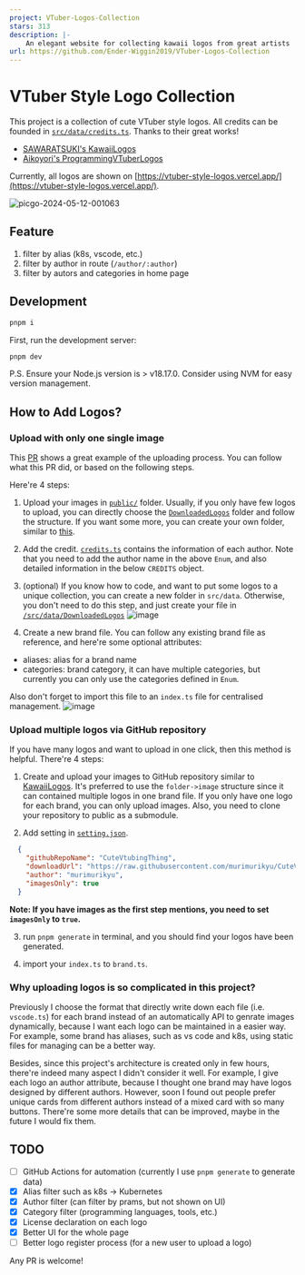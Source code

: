 ```yaml
---
project: VTuber-Logos-Collection
stars: 313
description: |-
    An elegant website for collecting kawaii logos from great artists
url: https://github.com/Ender-Wiggin2019/VTuber-Logos-Collection
---
```


# VTuber Style Logo Collection

This project is a collection of cute VTuber style logos. All credits can be founded in [`src/data/credits.ts`](https://github.com/Ender-Wiggin2019/VTuber-Logos-Collection/blob/main/src/data/credits.ts). Thanks to their great works!

- [SAWARATSUKI's KawaiiLogos](https://github.com/SAWARATSUKI/KawaiiLogos)
- [Aikoyori's ProgrammingVTuberLogos](https://github.com/Aikoyori/ProgrammingVTuberLogos)

Currently, all logos are shown on [https://vtuber-style-logos.vercel.app/](https://vtuber-style-logos.vercel.app/).

![picgo-2024-05-12-001063](https://github.com/Ender-Wiggin2019/VTuber-Logos-Collection/assets/49976407/ce7afc00-c040-4dde-b766-37e04bb7577b)


## Feature

1. filter by alias (k8s, vscode, etc.)
2. filter by author in route (`/author/:author`)
3. filter by autors and categories in home page

## Development

```bash
pnpm i
```

First, run the development server:

```bash
pnpm dev
```

P.S. Ensure your Node.js version is > v18.17.0. Consider using NVM for easy version management.


## How to Add Logos?

### Upload with only one single image

This [PR](https://github.com/Ender-Wiggin2019/VTuber-Logos-Collection/pull/28/files) shows a great example of the uploading process. You can follow what this PR did, or based on the following steps.

Here're 4 steps:

1. Upload your images in [`public/`](https://github.com/Ender-Wiggin2019/VTuber-Logos-Collection/tree/main/public) folder. Usually, if you only have few logos to upload, you can directly choose the [`DownloadedLogos`](https://github.com/Ender-Wiggin2019/VTuber-Logos-Collection/tree/main/public/DownloadedLogos) folder and follow the structure. If you want some more, you can create your own folder, similar to [this](https://github.com/Ender-Wiggin2019/VTuber-Logos-Collection/tree/main/public/VtuberLogos/LinuxMint).

2. Add the credit. [`credits.ts`](https://github.com/Ender-Wiggin2019/VTuber-Logos-Collection/blob/main/src/data/credits.ts) contains the information of each author. Note that you need to add the author name in the above `Enum`, and also detailed information in the below `CREDITS` object.

3. (optional) If you know how to code, and want to put some logos to a unique collection, you can create a new folder in `src/data`. Otherwise, you don't need to do this step, and just create your file in [`/src/data/DownloadedLogos`](https://github.com/Ender-Wiggin2019/VTuber-Logos-Collection/tree/main/src/data/DownloadedLogos)
![image](https://github.com/Ender-Wiggin2019/VTuber-Logos-Collection/assets/49976407/420c2613-bd1f-4d3b-8978-8da6acad9e5f)

4. Create a new brand file. You can follow any existing brand file as reference, and here're some optional attributes:
- aliases: alias for a brand name
- categories: brand category, it can have multiple categories, but currently you can only use the categories defined in `Enum`.

Also don't forget to import this file to an `index.ts` file for centralised management. 
![image](https://github.com/Ender-Wiggin2019/VTuber-Logos-Collection/assets/49976407/d2737afa-3e9f-416b-a172-a44608fc7531)

### Upload multiple logos via GitHub repository

If you have many logos and want to upload in one click, then this method is helpful. There're 4 steps:

1. Create and upload your images to GitHub repository similar to [KawaiiLogos](https://github.com/SAWARATSUKI/KawaiiLogos). It's preferred to use the `folder->image` structure since it can contained multiple logos in one brand file. If you only have one logo for each brand, you can only upload images. Also, you need to clone your repository to public as a submodule.

2. Add setting in [`setting.json`](https://github.com/Ender-Wiggin2019/VTuber-Logos-Collection/blob/main/generate/config/setting.json). 
```json
  {
    "githubRepoName": "CuteVtubingThing",
    "downloadUrl": "https://raw.githubusercontent.com/murimurikyu/CuteVtubingThing/main/",
    "author": "murimurikyu",
    "imagesOnly": true
  }
```
**Note: If you have images as the first step mentions, you need to set `imagesOnly` to `true`.**

3. run `pnpm generate` in terminal, and you should find your logos have been generated.

4. import your `index.ts` to `brand.ts`.

### Why uploading logos is so complicated in this project?

Previously I choose the format that directly write down each file (i.e. `vscode.ts`) for each brand instead of an automatically API to genrate images dynamically, because I want each logo can be maintained in a easier way. For example, some brand has aliases, such as vs code and k8s, using static files for managing can be a better way.

Besides, since this project's architecture is created only in few hours, there're indeed many aspect I didn't consider it well. For example, I give each logo an author attribute, because I thought one brand may have logos designed by different authors. However, soon I found out people prefer unique cards from different authors instead of a mixed card with so many buttons. There're some more details that can be improved, maybe in the future I would fix them. 

## TODO

- [ ] GitHub Actions for automation (currently I use `pnpm generate` to generate data)
- [X] Alias filter such as k8s -> Kubernetes
- [X] Author filter (can filter by prams, but not shown on UI)
- [X] Category filter (programming languages, tools, etc.)
- [X] License declaration on each logo
- [X] Better UI for the whole page
- [ ] Better logo register process (for a new user to upload a logo)

Any PR is welcome!

